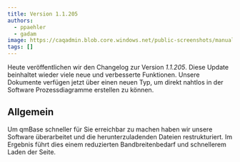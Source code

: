 ```yaml
---
title: Version 1.1.205
authors:
  - ppaehler
  - gadam
image: https://caqadmin.blob.core.windows.net/public-screenshots/manual-screenshots/2024-09-23-0d784-image.png
tags: []
---
```


Heute veröffentlichen wir den Changelog zur Version _1.1.205_. Diese Update beinhaltet wieder viele neue und verbesserte Funktionen.
Unsere Dokumente verfügen jetzt über einen neuen Typ, um direkt nahtlos in der Software Prozessdiagramme erstellen zu können.

<!--truncate-->

## Allgemein

Um qmBase schneller für Sie erreichbar zu machen haben wir unsere Software überarbeitet und die herunterzuladenden Dateien restrukturiert.
Im Ergebnis führt dies einem reduzierten Bandbreitenbedarf und schnellerem Laden der Seite.
